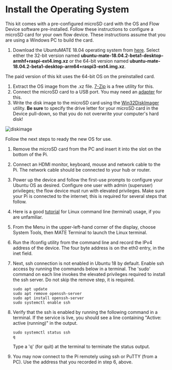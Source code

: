# Install the Operating System

This kit comes with a pre-configured microSD card with the OS and Flow Device software pre-installed. Follow these instructions to configure a microSD card for your own flow device. These instructions assume that you are using a Windows PC to build the card.

1. Download the UbuntuMATE 18.04 operating system from [here](https://ubuntu-mate.org/raspberry-pi/).  Select either the 32-bit version named **ubuntu-mate-18.04.2-beta1-desktop-armhf+raspi-ext4.img.xz** or the 64-bit version named **ubuntu-mate-18.04.2-beta1-desktop-arm64+raspi3-ext4.img.xz**.

The paid version of this kit uses the 64-bit OS on the preinstalled card.

1. Extract the OS image from the .xz file. [7-Zip](https://www.7-zip.org/) is a free utility for this.
2. Connect the microSD card to a USB port. You may need an [adapter](https://www.amazon.com/SmartQ-C307-Portable-MicroSDHC-MicroSDXC/dp/B06ZYXR7DL) for this.
3. Write the disk image to the microSD card using the [Win32DiskImager](https://sourceforge.net/projects/win32diskimager/) utility. **Be sure** to specify the drive letter for your microSD card in the Device pull-down, so that you do not overwrite your computer's hard disk!

![diskimage](https://github.com/FieldCommGroup/HART-IP-Developer-Kit/blob/master/media/diskimage.png)

Follow the next steps to ready the new OS for use.

1. Remove the microSD card from the PC and insert it into the slot on the bottom of the Pi.
2. Connect an HDMI monitor, keyboard, mouse and network cable to the Pi. The network cable should be connected to your hub or router.  
3. Power up the device and follow the first-use prompts to configure your Ubuntu OS as desired. Configure one user with admin \(superuser\) privileges; the flow device must run with elevated privileges. Make sure your Pi is connected to the internet; this is required for several steps that follow.
4. Here is a good [tutorial](https://tutorials.ubuntu.com/tutorial/command-line-for-beginners#0) for Linux command line \(terminal\) usage, if you are unfamiliar.
5. From the Menu in the upper-left-hand corner of the display, choose System Tools, then MATE Terminal to launch the Linux terminal.
6. Run the ifconfig utility from the command line and record the IPv4 address of the device. The four byte address is on the eth0 entry, in the inet field.
7. Next, ssh connection is not enabled in Ubuntu 18 by default. Enable ssh access by running the commands below in a terminal. The 'sudo' command on each line invokes the elevated privileges required to install the ssh server. Do not skip the remove step, it is required.

   ```text
   sudo apt update
   sudo apt remove openssh-server
   sudo apt install openssh-server
   sudo systemctl enable ssh
   ```

8. Verify that the ssh is enabled by running the following command in a terminal. If the service is live, you should see a line containing "Active: active \(running\)" in the output.

   ```text
   sudo systemctl status ssh
   q
   ```

   Type a 'q' \(for quit\) at the terminal to terminate the status output.

9. You may now connect to the Pi remotely using ssh or PuTTY \(from a PC\). Use the address that you recorded in step 6, above.

